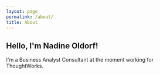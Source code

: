 ```yaml
---
layout: page
permalink: /about/
title: About
---
```


## Hello, I'm Nadine Oldorf!

I'm a Business Analyst Consultant at the moment working for ThoughtWorks. 